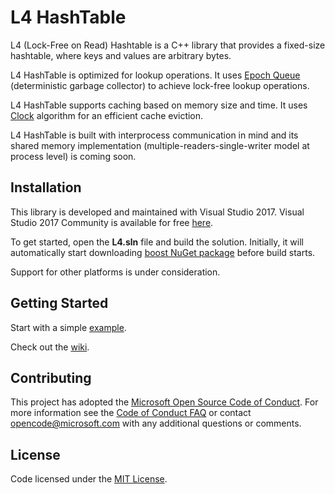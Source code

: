 # L4 HashTable
L4 (Lock-Free on Read) Hashtable is a C++ library that provides a fixed-size hashtable, where keys and values are arbitrary bytes.

L4 HashTable is optimized for lookup operations. It uses [Epoch Queue](https://github.com/Microsoft/L4/wiki/Epoch-Queue) (deterministic garbage collector) to achieve lock-free lookup operations.

L4 HashTable supports caching based on memory size and time. It uses [Clock](https://en.wikipedia.org/wiki/Page_replacement_algorithm#Clock) algorithm for an efficient cache eviction.

L4 HashTable is built with interprocess communication in mind and its shared memory implementation (multiple-readers-single-writer model at process level) is coming soon.

## Installation
This library is developed and maintained with Visual Studio 2017. Visual Studio 2017 Community is available for free [here](https://dev.windows.com/downloads).

To get started, open the **L4.sln** file and build the solution. Initially, it will automatically start downloading [boost NuGet package](https://www.nuget.org/packages/boost/) before build starts.

Support for other platforms is under consideration.

## Getting Started
Start with a simple [example](https://github.com/Microsoft/L4/blob/master/Examples/main.cpp).

Check out the [wiki](https://github.com/Microsoft/L4/wiki).

## Contributing

This project has adopted the [Microsoft Open Source Code of Conduct](https://opensource.microsoft.com/codeofconduct/). For more information see the [Code of Conduct FAQ](https://opensource.microsoft.com/codeofconduct/faq/) or contact [opencode@microsoft.com](mailto:opencode@microsoft.com) with any additional questions or comments.

## License

Code licensed under the [MIT License](https://github.com/Microsoft/L4/blob/master/LICENSE).
